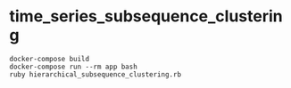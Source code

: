 # time_series_subsequence_clustering
```
docker-compose build
docker-compose run --rm app bash
ruby hierarchical_subsequence_clustering.rb
```